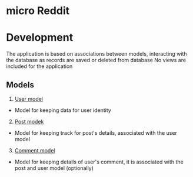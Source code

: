 # micro Reddit

# Development

The application is based on associations between models, interacting with the database as records are saved or deleted from database
No views are included for the application

## Models

1. [User model](./app/models/user.rb)
- Model for keeping data for user identity

2. [Post modek](./app/models/post.rb)
- Model for keeping track for post's details, associated with the user model

3. [Comment model](./app/models/comment.rb)
- Model for keeping details of user's comment, it is associated with the post and user model (optionally)
